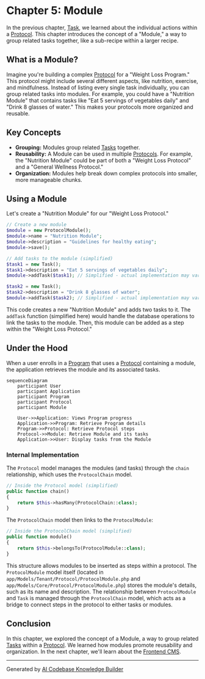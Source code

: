 # Chapter 5: Module

In the previous chapter, [Task](04_task.md), we learned about the individual actions within a [Protocol](03_protocol.md).  This chapter introduces the concept of a "Module," a way to group related tasks together, like a sub-recipe within a larger recipe.

## What is a Module?

Imagine you're building a complex [Protocol](03_protocol.md) for a "Weight Loss Program."  This protocol might include several different aspects, like nutrition, exercise, and mindfulness.  Instead of listing every single task individually, you can group related tasks into modules. For example, you could have a "Nutrition Module" that contains tasks like "Eat 5 servings of vegetables daily" and "Drink 8 glasses of water."  This makes your protocols more organized and reusable.

## Key Concepts

* **Grouping:** Modules group related [Tasks](04_task.md) together.
* **Reusability:**  A Module can be used in multiple [Protocols](03_protocol.md).  For example, the "Nutrition Module" could be part of both a "Weight Loss Protocol" and a "General Wellness Protocol."
* **Organization:** Modules help break down complex protocols into smaller, more manageable chunks.

## Using a Module

Let's create a "Nutrition Module" for our "Weight Loss Protocol."

```php
// Create a new module
$module = new ProtocolModule();
$module->name = "Nutrition Module";
$module->description = "Guidelines for healthy eating";
$module->save();

// Add tasks to the module (simplified)
$task1 = new Task();
$task1->description = "Eat 5 servings of vegetables daily";
$module->addTask($task1); // Simplified - actual implementation may vary

$task2 = new Task();
$task2->description = "Drink 8 glasses of water";
$module->addTask($task2); // Simplified - actual implementation may vary
```

This code creates a new "Nutrition Module" and adds two tasks to it.  The `addTask` function (simplified here) would handle the database operations to link the tasks to the module.  Then, this module can be added as a step within the "Weight Loss Protocol."

## Under the Hood

When a user enrolls in a [Program](02_program.md) that uses a [Protocol](03_protocol.md) containing a module, the application retrieves the module and its associated tasks.

```mermaid
sequenceDiagram
    participant User
    participant Application
    participant Program
    participant Protocol
    participant Module

    User->>Application: Views Program progress
    Application->>Program: Retrieve Program details
    Program->>Protocol: Retrieve Protocol steps
    Protocol->>Module: Retrieve Module and its tasks
    Application->>User: Display tasks from the Module
```

### Internal Implementation

The `Protocol` model manages the modules (and tasks) through the `chain` relationship, which uses the `ProtocolChain` model.

```php
// Inside the Protocol model (simplified)
public function chain()
{
    return $this->hasMany(ProtocolChain::class);
}
```

The `ProtocolChain` model then links to the `ProtocolModule`:

```php
// Inside the ProtocolChain model (simplified)
public function module()
{
    return $this->belongsTo(ProtocolModule::class);
}
```

This structure allows modules to be inserted as steps within a protocol.  The `ProtocolModule` model itself (located in `app/Models/Tenant/Protocol/ProtocolModule.php` and `app/Models/Core/Protocol/ProtocolModule.php`) stores the module's details, such as its name and description.  The relationship between `ProtocolModule` and `Task` is managed through the `ProtocolChain` model, which acts as a bridge to connect steps in the protocol to either tasks or modules.

## Conclusion

In this chapter, we explored the concept of a Module, a way to group related [Tasks](04_task.md) within a [Protocol](03_protocol.md).  We learned how modules promote reusability and organization. In the next chapter, we'll learn about the [Frontend CMS](06_frontend_cms.md).


---

Generated by [AI Codebase Knowledge Builder](https://github.com/The-Pocket/Tutorial-Codebase-Knowledge)
